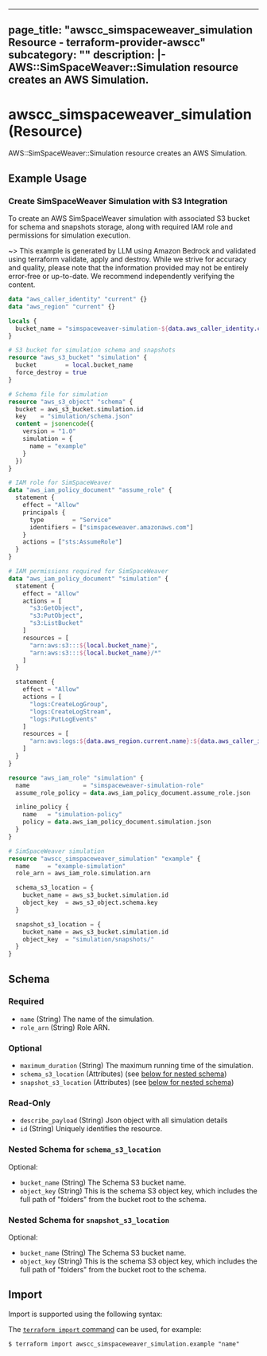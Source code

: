 
---
page_title: "awscc_simspaceweaver_simulation Resource - terraform-provider-awscc"
subcategory: ""
description: |-
  AWS::SimSpaceWeaver::Simulation resource creates an AWS Simulation.
---

# awscc_simspaceweaver_simulation (Resource)

AWS::SimSpaceWeaver::Simulation resource creates an AWS Simulation.

## Example Usage

### Create SimSpaceWeaver Simulation with S3 Integration

To create an AWS SimSpaceWeaver simulation with associated S3 bucket for schema and snapshots storage, along with required IAM role and permissions for simulation execution.

~> This example is generated by LLM using Amazon Bedrock and validated using terraform validate, apply and destroy. While we strive for accuracy and quality, please note that the information provided may not be entirely error-free or up-to-date. We recommend independently verifying the content.

```terraform
data "aws_caller_identity" "current" {}
data "aws_region" "current" {}

locals {
  bucket_name = "simspaceweaver-simulation-${data.aws_caller_identity.current.account_id}-${data.aws_region.current.name}"
}

# S3 bucket for simulation schema and snapshots
resource "aws_s3_bucket" "simulation" {
  bucket        = local.bucket_name
  force_destroy = true
}

# Schema file for simulation
resource "aws_s3_object" "schema" {
  bucket = aws_s3_bucket.simulation.id
  key    = "simulation/schema.json"
  content = jsonencode({
    version = "1.0"
    simulation = {
      name = "example"
    }
  })
}

# IAM role for SimSpaceWeaver
data "aws_iam_policy_document" "assume_role" {
  statement {
    effect = "Allow"
    principals {
      type        = "Service"
      identifiers = ["simspaceweaver.amazonaws.com"]
    }
    actions = ["sts:AssumeRole"]
  }
}

# IAM permissions required for SimSpaceWeaver
data "aws_iam_policy_document" "simulation" {
  statement {
    effect = "Allow"
    actions = [
      "s3:GetObject",
      "s3:PutObject",
      "s3:ListBucket"
    ]
    resources = [
      "arn:aws:s3:::${local.bucket_name}",
      "arn:aws:s3:::${local.bucket_name}/*"
    ]
  }

  statement {
    effect = "Allow"
    actions = [
      "logs:CreateLogGroup",
      "logs:CreateLogStream",
      "logs:PutLogEvents"
    ]
    resources = [
      "arn:aws:logs:${data.aws_region.current.name}:${data.aws_caller_identity.current.account_id}:log-group:/aws/simspaceweaver/*"
    ]
  }
}

resource "aws_iam_role" "simulation" {
  name               = "simspaceweaver-simulation-role"
  assume_role_policy = data.aws_iam_policy_document.assume_role.json

  inline_policy {
    name   = "simulation-policy"
    policy = data.aws_iam_policy_document.simulation.json
  }
}

# SimSpaceWeaver simulation
resource "awscc_simspaceweaver_simulation" "example" {
  name     = "example-simulation"
  role_arn = aws_iam_role.simulation.arn

  schema_s3_location = {
    bucket_name = aws_s3_bucket.simulation.id
    object_key  = aws_s3_object.schema.key
  }

  snapshot_s3_location = {
    bucket_name = aws_s3_bucket.simulation.id
    object_key  = "simulation/snapshots/"
  }
}
```

<!-- schema generated by tfplugindocs -->
## Schema

### Required

- `name` (String) The name of the simulation.
- `role_arn` (String) Role ARN.

### Optional

- `maximum_duration` (String) The maximum running time of the simulation.
- `schema_s3_location` (Attributes) (see [below for nested schema](#nestedatt--schema_s3_location))
- `snapshot_s3_location` (Attributes) (see [below for nested schema](#nestedatt--snapshot_s3_location))

### Read-Only

- `describe_payload` (String) Json object with all simulation details
- `id` (String) Uniquely identifies the resource.

<a id="nestedatt--schema_s3_location"></a>
### Nested Schema for `schema_s3_location`

Optional:

- `bucket_name` (String) The Schema S3 bucket name.
- `object_key` (String) This is the schema S3 object key, which includes the full path of "folders" from the bucket root to the schema.


<a id="nestedatt--snapshot_s3_location"></a>
### Nested Schema for `snapshot_s3_location`

Optional:

- `bucket_name` (String) The Schema S3 bucket name.
- `object_key` (String) This is the schema S3 object key, which includes the full path of "folders" from the bucket root to the schema.

## Import

Import is supported using the following syntax:

The [`terraform import` command](https://developer.hashicorp.com/terraform/cli/commands/import) can be used, for example:

```shell
$ terraform import awscc_simspaceweaver_simulation.example "name"
```
